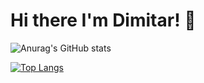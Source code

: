 # Hi there I'm Dimitar! :wave:
![Anurag's GitHub stats](https://github-readme-stats.vercel.app/api?username=dimitar9090&show_icons=true&theme=radical)

[![Top Langs](https://github-readme-stats.vercel.app/api/top-langs/?username=dimitar9090&layout=compact)](https://github.com/anuraghazra/github-readme-stats)

